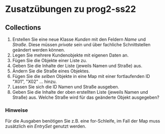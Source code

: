 # Zusatzübungen zu prog2-ss22
## Collections
1. Erstellen Sie eine neue Klasse *Kunden* mit den Feldern *Name* und *Straße*. Diese müssen *private* sein und über fachliche Schnittstellen geändert werden können.
2. Legen Sie mehrere Kundenobjekte mit eigenen Daten an.
3. Fügen Sie die Objekte einer Liste zu.
4. Geben Sie die Inhalte der Liste (jeweils Namen und Straße) aus.
5. Ändern Sie die Straße eines Objektes.
6. Fügen Sie die _selben_ Objekte in eine Map mit einer fortlaufenden ID "X01", "X02" ... hinzu.
7. Lassen Sie sich die ID Namen und Straße ausgeben.
8. Geben Sie die Inhalte der oben erstellten Liste (jeweils Namen und Straße) aus. Welche Straße wird für das geänderte Objekt ausgegeben?
### Hinweise
Für die Ausgaben benötigen Sie z.B. eine for-Schleife, im Fall der Map muss zusätzlich ein _EntrySet_ genutzt werden.
